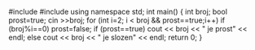 #include <cstdlib>
#include <iostream>
using namespace std;
int main()
{   int broj;
    bool prost=true;
    cin >>broj;
    for (int i=2; i < broj && prost==true;i++)
        if (broj%i==0) prost=false;
    if (prost==true) cout << broj << " je prost" << endl;
       else cout << broj << " je slozen" << endl;
    return 0;
}
